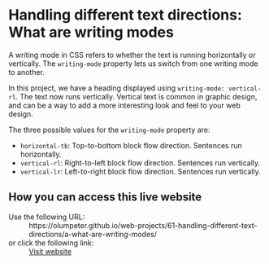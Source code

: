 # Handling different text directions: What are writing modes

A writing mode in CSS refers to whether the text is running horizontally or vertically. The <code>writing-mode</code> property lets us switch from one writing mode to another.

In this project, we have a heading displayed using <code>writing-mode: vertical-rl</code>. The text now runs vertically. Vertical text is common in graphic design, and can be a way to add a more interesting look and feel to your web design.
    
The three possible values for the <code>writing-mode</code> property are:
    
- <code>horizontal-tb</code>: Top-to-bottom block flow direction. Sentences run horizontally.
- <code>vertical-rl</code>: Right-to-left block flow direction. Sentences run vertically.
- <code>vertical-lr</code>: Left-to-right block flow direction. Sentences run vertically.

## How you can access this live website

<dl>
  Use the following URL:
  <dd>
    https://olumpeter.github.io/web-projects/61-handling-different-text-directions/a-what-are-writing-modes/
  </dd>
  or click the following link:
  <dd>
    <a href="https://olumpeter.github.io/web-projects/61-handling-different-text-directions/a-what-are-writing-modes/">Visit website</a>
  </dd>
</dl>
